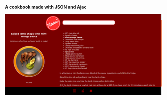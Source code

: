 **A cookbook made with JSON and Ajax**

<img src="https://github.com/AlexandreSchmid/stuff/blob/master/Capture%20du%202020-03-14%2019-08-03.png">
